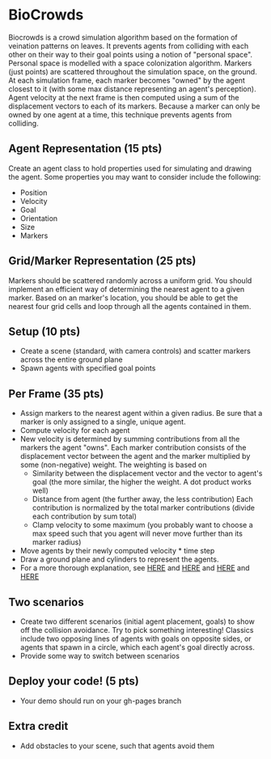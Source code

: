 # BioCrowds
Biocrowds is a crowd simulation algorithm based on the formation of veination patterns on leaves. It prevents agents from colliding with each other on their way to their goal points using a notion of "personal space". Personal space is modelled with a space colonization algorithm. Markers (just points) are scattered throughout the simulation space, on the ground. At each simulation frame, each marker becomes "owned" by the agent closest to it (with some max distance representing an agent's perception). Agent velocity at the next frame is then computed using a sum of the displacement vectors to each of its markers. Because a marker can only be owned by one agent at a time, this technique prevents agents from colliding.

## Agent Representation (15 pts)
Create an agent class to hold properties used for simulating and drawing the agent. Some properties you may want to consider include the following:
- Position
- Velocity
- Goal
- Orientation
- Size
- Markers

## Grid/Marker Representation (25 pts)
Markers should be scattered randomly across a uniform grid. You should implement an efficient way of determining the nearest agent to a given marker. Based on an marker's location, you should be able to get the nearest four grid cells and loop through all the agents contained in them.

## Setup (10 pts)
- Create a scene (standard, with camera controls) and scatter markers across the entire ground plane
- Spawn agents with specified goal points

## Per Frame (35 pts)
- Assign markers to the nearest agent within a given radius. Be sure that a marker is only assigned to a single, unique agent.
- Compute velocity for each agent
- New velocity is determined by summing contributions from all the markers the agent "owns". Each marker contribution consists of the displacement vector between the agent and the marker multiplied by some (non-negative) weight. The weighting is based on
	- Similarity between the displacement vector and the vector to agent's goal (the more similar, the higher the weight. A dot product works well)
	- Distance from agent (the further away, the less contribution)
Each contribution is normalized by the total marker contributions (divide each contribution by sum total)
  - Clamp velocity to some maximum (you probably want to choose a max speed such that you agent will never move further than its marker radius)
- Move agents by their newly computed velocity * time step
- Draw a ground plane and cylinders to represent the agents.
- For a more thorough explanation, see [HERE](http://www.inf.pucrs.br/~smusse/Animacao/2016/CrowdTalk.pdf) and [HERE](http://www.sciencedirect.com/science/article/pii/S0097849311001713) and [HERE](https://books.google.com/books?id=3Adh_2ZNGLAC&pg=PA146&lpg=PA146&dq=biocrowds%20algorithm&source=bl&ots=zsM86iYTot&sig=KQJU7_NagMK4rbpY0oYc3bwCh9o&hl=en&sa=X&ved=0ahUKEwik9JfPnubSAhXIxVQKHUybCxUQ6AEILzAE#v=onepage&q=biocrowds%20algorithm&f=false) and [HERE](https://cis700-procedural-graphics.github.io/files/biocrowds_3_21_17.pdf)

## Two scenarios
- Create two different scenarios (initial agent placement, goals) to show off the collision avoidance. Try to pick something interesting! Classics include two opposing lines of agents with goals on opposite sides, or agents that spawn in a circle, which each agent's goal directly across.
- Provide some way to switch between scenarios

## Deploy your code! (5 pts)
- Your demo should run on your gh-pages branch

## Extra credit
- Add obstacles to your scene, such that agents avoid them